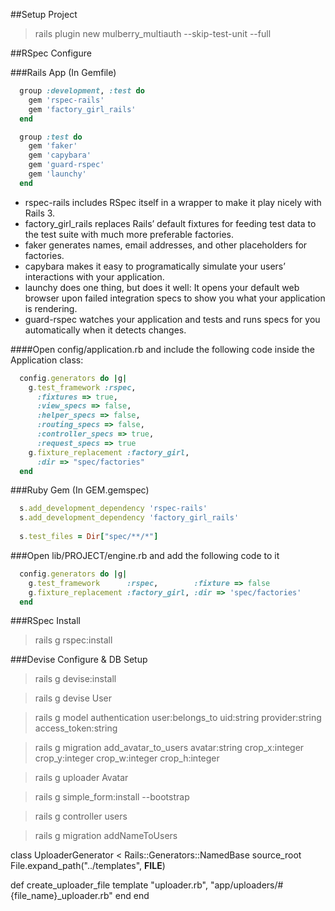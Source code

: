 ##Setup Project

> rails plugin new mulberry_multiauth --skip-test-unit --full

##RSpec Configure

###Rails App (In Gemfile)
~~~ruby
  group :development, :test do 
    gem 'rspec-rails' 
    gem 'factory_girl_rails' 
  end 

  group :test do 
    gem 'faker' 
    gem 'capybara' 
    gem 'guard-rspec' 
    gem 'launchy' 
  end
~~~

* rspec-rails includes RSpec itself in a wrapper to make it play nicely with Rails 3.
* factory_girl_rails replaces Rails’ default fixtures for feeding test data to the test suite with much more preferable factories.
* faker generates names, email addresses, and other placeholders for factories.
* capybara makes it easy to programatically simulate your users’ interactions with your application.
* launchy does one thing, but does it well: It opens your default web browser upon failed integration specs to show you what your application is rendering.
* guard-rspec watches your application and tests and runs specs for you automatically when it detects changes.


####Open config/application.rb and include the following code inside the Application class:

~~~ruby
  config.generators do |g| 
    g.test_framework :rspec, 
      :fixtures => true, 
      :view_specs => false, 
      :helper_specs => false, 
      :routing_specs => false, 
      :controller_specs => true, 
      :request_specs => true 
    g.fixture_replacement :factory_girl, 
      :dir => "spec/factories" 
  end
~~~

###Ruby Gem (In GEM.gemspec)
~~~ruby
  s.add_development_dependency 'rspec-rails'
  s.add_development_dependency 'factory_girl_rails'
  
  s.test_files = Dir["spec/**/*"]
~~~

###Open lib/PROJECT/engine.rb and add the following code to it
~~~ruby
  config.generators do |g|
    g.test_framework      :rspec,        :fixture => false
    g.fixture_replacement :factory_girl, :dir => 'spec/factories'
  end
~~~



###RSpec Install
> rails g rspec:install

###Devise Configure & DB Setup

> rails g devise:install  
  
> rails g devise User 
   
> rails g model authentication user:belongs_to uid:string provider:string access_token:string

> rails g migration add_avatar_to_users avatar:string crop_x:integer crop_y:integer crop_w:integer crop_h:integer

> rails g uploader Avatar

> rails g simple_form:install --bootstrap

> rails g controller users

> rails g migration addNameToUsers


class UploaderGenerator < Rails::Generators::NamedBase
  source_root File.expand_path("../templates", __FILE__)

  def create_uploader_file
    template "uploader.rb", "app/uploaders/#{file_name}_uploader.rb"
  end
end


